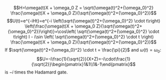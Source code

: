 $$H=\omega(t)X + \omega_0 Z = \sqrt{\omega(t)^2+{\omega_0}^2} \frac{\omega(t)X + \omega_0 Z}{\sqrt{\omega(t)^2+{\omega_0}^2}}$$
$$U(t)=e^{-iHt}=e^{-i \left(\sqrt{\omega(t)^2+{\omega_0}^2} \cdot t\right) \left(\frac{\omega(t)X + \omega_0 Z}{\sqrt{\omega(t)^2+{\omega_0}^2}}\right)}=\cos\left( \sqrt{\omega(t)^2+{\omega_0}^2} \cdot t\right) I - i\sin \left( \sqrt{\omega(t)^2+{\omega_0}^2} \cdot t \right) \frac{\omega(t)X + \omega_0 Z}{\sqrt{\omega(t)^2+{\omega_0}^2}}$$
If $\sqrt{\omega(t)^2+{\omega_0}^2} \cdot t = \frac{\pi}{2}$ and $\omega(t) = \omega_0$:
$$U=-i\frac{1}{\sqrt{2}}(X+Z)=-i\cdot\frac{1}{\sqrt{2}}\begin{pmatrix}1&1\\1&-1\end{pmatrix}$$
is $-i$ times the Hadamard gate.